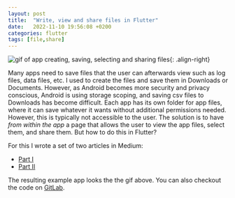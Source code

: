 ```yaml
---
layout: post
title:  "Write, view and share files in Flutter"
date:   2022-11-10 19:56:08 +0200
categories: flutter
tags: [file,share]
---
```




![gif of app creating, saving, selecting and sharing files](/assets/images/app-files-flutter/full_file_app.gif "create, select and share files in flutter"){: .align-right}

Many apps need to save files that the user can afterwards view such as log files, data files, etc. I used to create the files and save them in Downloads or Documents.  However, as Android becomes more security and privacy conscious, Android is using storage scoping, and saving csv files to Downloads has become difficult. 
Each app has its own folder for app files, where it can save whatever it wants without additional permissions needed. However, this is typically not accessible to the user. The solution is to have _from within the app_ a page that allows the user to view the app files, select them, and share them. But how to do this in Flutter?
<!--more-->

For this I wrote a set of two articles in Medium:
- [Part I](https://medium.com/@dsavir-h/write-view-and-share-app-files-part-i-d6f2170f2cb2)
- [Part II](https://medium.com/@dsavir-h/write-view-and-share-app-files-part-ii-20a7a7435df2)

The resulting example app looks the the gif above. You can also checkout  the code on [GitLab](https://gitlab.com/dsavir/medium-file-app).

